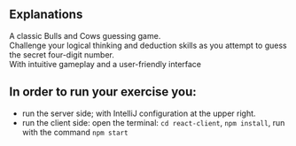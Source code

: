 
## Explanations
A classic Bulls and Cows guessing game. <br>
Challenge your logical thinking and deduction skills as you attempt to guess the secret four-digit number. <br>
With intuitive gameplay and a user-friendly interface <br>


## In order to run your exercise you:
* run the server side; with IntelliJ configuration at the upper right.
* run the client side: open the terminal: `cd react-client`, `npm install`,  run with the command `npm start`

